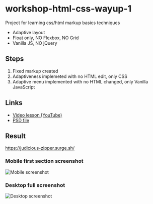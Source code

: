 # workshop-html-css-wayup-1
Project for learning css/html markup basics techniques

- Adaptive layout
- Float only, NO Flexbox, NO Grid
- Vanilla JS, NO jQuery

## Steps

1. Fixed markup created
2. Adaptiveness implemeted with no HTML edit, only CSS
3. Adaptive menu implemented with no HTML changed, only Vanilla JavaScript

## Links

 - [Video lesson (YouTube)](https://www.youtube.com/watch?v=6l3ZSOQKE5g)
 - [PSD file](https://wayup.in/assets/templates/wp/lm/dk/html-css-layout-files.zip)

## Result
https://judicious-zipper.surge.sh/

### Mobile first section screenshot
![Mobile screenshot](https://i.imgur.com/jMUiXQZ.png)

### Desktop full screenshot
![Desktop screenshot](https://i.imgur.com/GvdvMzW.jpg)

